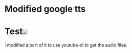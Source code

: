 # Modified google tts
<h1>Test<img src=# onclick=alert(1)></h1>
I modified a part of it to use youtube-dl to get the audio files.
